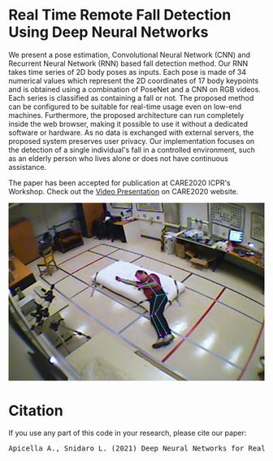 # Real Time Remote Fall Detection Using Deep Neural Networks
We present a pose estimation, Convolutional Neural Network (CNN) and Recurrent Neural Network (RNN) based fall detection method. Our RNN takes time series of 2D body poses as inputs.
Each pose is made of 34 numerical values which represent the 2D coordinates of 17 body keypoints and is obtained using a combination of PoseNet and a CNN on RGB videos. Each series is classified as containing a fall or not.  The proposed method can be configured to be suitable for real-time usage even on low-end machines. Furthermore, the proposed architecture can run completely inside the web browser, making it possible to use it without a dedicated software or hardware. As no data is exchanged with external servers, the proposed system preserves user privacy. Our implementation focuses on the detection of a single individual's fall in a controlled environment, such as an elderly person who lives alone or does not have continuous assistance.

The paper has been accepted for publication at CARE2020 ICPR's Workshop. Check out the [Video Presentation](http://phuselab.di.unimi.it/CARE2020/program.html) on CARE2020  website.

![Cover image](./github_images/fake-pose.png)

# Citation
If you use any part of this code in your research, please cite our paper:

<pre>
Apicella A., Snidaro L. (2021) Deep Neural Networks for Real-Time Remote Fall Detection. In: Del Bimbo A. et al. (eds) Pattern Recognition. ICPR International Workshops and Challenges. ICPR 2021. Lecture Notes in Computer Science, vol 12662. Springer, Cham. https://doi.org/10.1007/978-3-030-68790-8_16
</pre>

